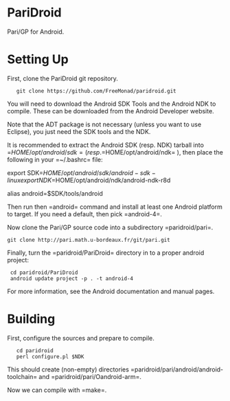 PariDroid
=========

Pari/GP for Android.

Setting Up
==========

First, clone the PariDroid git repository.

       git clone https://github.com/FreeMonad/paridroid.git

You will need to download the Android SDK Tools and the Android NDK to compile. These can be downloaded from the Android Developer website.

Note that the ADT package is not necessary (unless you want to use Eclipse), you just need the SDK tools and the NDK.

It is recommended to extract the Android SDK (resp. NDK) tarball into =$HOME/opt/android/sdk= (resp. =$HOME/opt/android/ndk= ), then place the following in your =~/.bashrc= file:

   export SDK=$HOME/opt/android/sdk/android-sdk-linux
   export NDK=$HOME/opt/android/ndk/android-ndk-r8d
   
   alias android=$SDK/tools/android

Then run then =android= command and install at least one Android platform to target. If you need a default, then pick =android-4=.

Now clone the Pari/GP source code into a subdirectory =paridroid/pari=.

    git clone http://pari.math.u-bordeaux.fr/git/pari.git

Finally, turn the =paridroid/PariDroid= directory in to a proper android project:

	 cd paridroid/PariDroid
	 android update project -p . -t android-4

For more information, see the Android documentation and manual pages.

Building
========

First, configure the sources and prepare to compile.

       cd paridroid
       perl configure.pl $NDK

This should create (non-empty) directories =paridroid/pari/android/android-toolchain= and =paridroid/pari/Oandroid-arm=.

Now we can compile with =make=.
